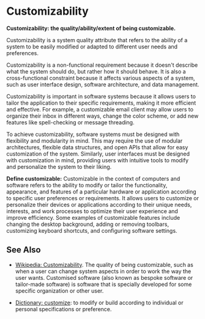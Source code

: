 # Customizability

**Customizability: the quality/ability/extent of being customizable.**

<span data-chatgpt-prompt="explain customizability (system quality attribute, cross-functional constraint, non-functional requirement)">

Customizability is a system quality attribute that refers to the ability of a system to be easily modified or adapted to different user needs and preferences.

Customizability is a non-functional requirement because it doesn't describe what the system should do, but rather how it should behave. It is also a cross-functional constraint because it affects various aspects of a system, such as user interface design, software architecture, and data management.

Customizability is important in software systems because it allows users to tailor the application to their specific requirements, making it more efficient and effective. For example, a customizable email client may allow users to organize their inbox in different ways, change the color scheme, or add new features like spell-checking or message threading.

To achieve customizability, software systems must be designed with flexibility and modularity in mind. This may require the use of modular architectures, flexible data structures, and open APIs that allow for easy customization of the system. Similarly, user interfaces must be designed with customization in mind, providing users with intuitive tools to modify and personalize the system to their liking.

</span>

**Define customizable:** <span data-chatgpt-prompt="define customizable (computers and software)">Customizable in the context of computers and software refers to the ability to modify or tailor the functionality, appearance, and features of a particular hardware or application according to specific user preferences or requirements. It allows users to customize or personalize their devices or applications according to their unique needs, interests, and work processes to optimize their user experience and improve efficiency. Some examples of customizable features include changing the desktop background, adding or removing toolbars, customizing keyboard shortcuts, and configuring software settings.</span>

## See Also

* [Wikipedia: Customizability](https://wikipedia.org/wiki/Customizability). The quality of being customizable, such as when a user can change system aspects in order to work the way the user wants. Customised software (also known as bespoke software or tailor-made software) is software that is specially developed for some specific organization or other user.

* [Dictionary: customize](https://www.dictionary.com/browse/customize): to modify or build according to individual or personal specifications or preference.

